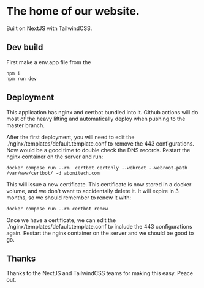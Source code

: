 # The home of our website.
Built on NextJS with TailwindCSS.

## Dev build

First make a env.app file from the 

```
npm i
npm run dev
```

## Deployment

This application has nginx and certbot bundled into it. Github actions will do most of the heavy lifting and automatically deploy when pushing to the master branch.

After the first deployment, you will need to edit the ./nginx/templates/default.template.conf to remove the 443 configurations. Now would be a good time to double check the DNS records. Restart the nginx container on the server and run:
```
docker compose run --rm  certbot certonly --webroot --webroot-path /var/www/certbot/ -d abonitech.com
```
This will issue a new certificate. This certificate is now stored in a docker volume, and we don't want to accidentally delete it. It will expire in 3 months, so we should remember to renew it with:
```
docker compose run --rm certbot renew
```

Once we have a certificate, we can edit the ./nginx/templates/default.template.conf to include the 443 configurations again. Restart the nginx container on the server and we should be good to go.

## Thanks

Thanks to the NextJS and TailwindCSS teams for making this easy. Peace out.

